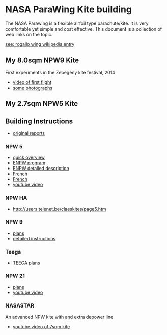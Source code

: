 NASA ParaWing Kite building
===========================

The NASA Parawing is a flexible airfoil type parachute/kite. It is very comfortable yet simple and cost effective. This document is a collection of web links on the topic.

[see: rogallo wing wikipedia entry](http://en.wikipedia.org/wiki/Rogallo_wing)

## My 8.0sqm NPW9 Kite

First experiments in the Zebegeny kite festival, 2014
 - [video of first flight](https://www.youtube.com/watch?v=9PzG3DPEdX4)
 - [some photographs](https://plus.google.com/photos/108592841973509310664/albums/6063030531826059441/6063031508468226850?banner=pwa&pid=6063031508468226850&oid=108592841973509310664)

## My 2.7sqm NPW5 Kite

## Building Instructions

 - [original reports](http://2e5.com/kite/nasa/)

### NPW 5
 - [quick overview](http://pdj.home.xs4all.nl/nasa.htm)
 - [ENPW program](http://pdj.home.xs4all.nl/nasaplan.htm)
 - [ENPW detailed description](http://www.pawprince.com/pawprince/design/kites/construct/home.htm)
 - [French](http://eolemag.free.fr/3juin2000/PLANMTROUILLET/ficheplan062000.htm)
 - [French](http://home.nordnet.fr/~jmillecamps/miznet/npw5.htm)
 - [youtube video](https://www.youtube.com/watch?v=uX_WS6CRqAo)

### NPW HA
 - http://users.telenet.be/claeskites/page5.htm

### NPW 9
 - [plans](http://freedom2000.free.fr/NPW_NPW9B_plans_eng.html)
 - [detailed instructions](http://www.pointsunknown.com/blog/2011/02/nasa-para-wing-npw9b-construction/)

### Teega
 - [TEEGA plans](http://freedom2000.free.fr/NPW_Teega_plans_eng.html)

### NPW 21
 - [plans](http://users.telenet.be/claeskites/page13%20NPW21.htm)
 - [youtube video](https://www.youtube.com/watch?v=Oj_vwv8BA78)

### NASASTAR
 An advanced NPW kite with and extra depower line.
 - [youtube video of 7sqm kite](https://www.youtube.com/watch?v=hcfa1MquhXU)
